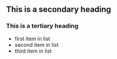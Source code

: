 

## This is a secondary heading
### This is a tertiary heading

* first item in list
* second item in list
* third item in list